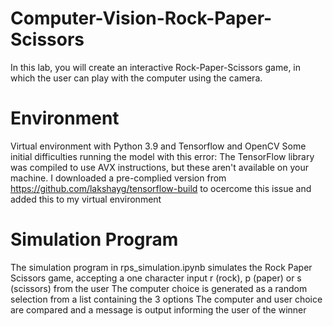 # Computer-Vision-Rock-Paper-Scissors
In this lab, you will create an interactive Rock-Paper-Scissors game, in which the user can play with the computer using the camera.
# Environment
Virtual environment with Python 3.9 and Tensorflow and OpenCV
Some initial difficulties running the model with this error: The TensorFlow library was compiled to use AVX instructions, but these aren't available on your machine.
I downloaded a pre-complied version from https://github.com/lakshayg/tensorflow-build to ocercome this issue and added this to my virtual environment
# Simulation Program
The simulation program in rps_simulation.ipynb simulates the Rock Paper Scissors game, accepting a one character input r (rock), p (paper) or s (scissors) from the user
The computer choice is generated as a random selection from a list containing the 3 options
The computer and user choice are compared and a message is output informing the user of the winner
